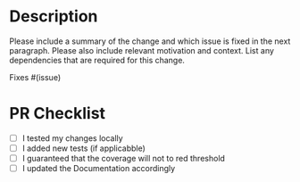 # Description

Please include a summary of the change and which issue is fixed in the next paragraph. Please also include relevant motivation and context. List any dependencies that are required for this change.

Fixes #(issue)

# PR Checklist

- [ ] I tested my changes locally
- [ ] I added new tests (if applicabble)
- [ ] I guaranteed that the coverage will not to red threshold
- [ ] I updated the Documentation accordingly
